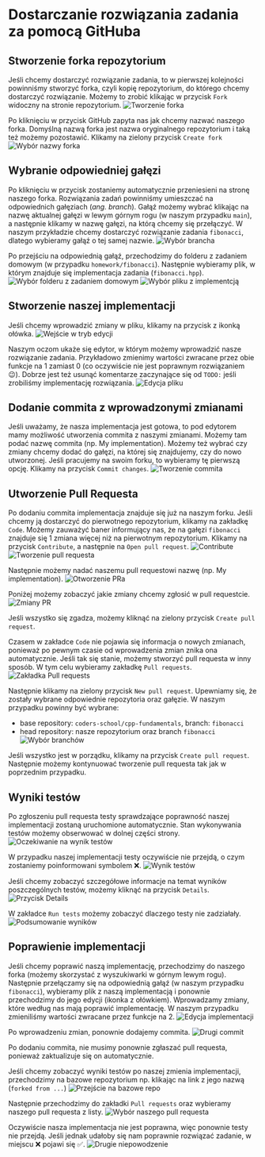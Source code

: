 # Dostarczanie rozwiązania zadania za pomocą GitHuba
## Stworzenie forka repozytorium
Jeśli chcemy dostarczyć rozwiązanie zadania, to w pierwszej kolejności powinniśmy stworzyć forka, czyli kopię repozytorium, do którego chcemy dostarczyć rozwiązanie. Możemy to zrobić klikając w przycisk `Fork` widoczny na stronie repozytorium.
![Tworzenie forka](img/fork.png)

Po kliknięciu w przycisk GitHub zapyta nas jak chcemy nazwać naszego forka. Domyślną nazwą forka jest nazwa oryginalnego repozytorium i taką też możemy pozostawić. Klikamy na zielony przycisk `Create fork`
![Wybór nazwy forka](img/fork_2.png)

## Wybranie odpowiedniej gałęzi
Po kliknięciu w przycisk zostaniemy automatycznie przeniesieni na stronę naszego forka.
Rozwiązania zadań powinniśmy umieszczać na odpowiednich gałęziach (*ang. branch*).
Gałąź możemy wybrać klikając na nazwę aktualnej gałęzi w lewym górnym rogu (w naszym przypadku `main`), a następnie klikamy w nazwę gałęzi, na którą chcemy się przełączyć.
W naszym przykładzie chcemy dostarczyć rozwiązanie zadania `fibonacci`, dlatego wybieramy gałąź o tej samej nazwie.
![Wybór brancha](img/branch_selection.png)

Po przejściu na odpowiednią gałąź, przechodzimy do folderu z zadaniem domowym (w przypadku `homework/fibonacci`).
Następnie wybieramy plik, w którym znajduje się implementacja zadania (`fibonacci.hpp`).
![Wybór folderu z zadaniem domowym](img/directory_selection.png)
![Wybór pliku z implementcją](img/file_selection.png)

## Stworzenie naszej implementacji
Jeśli chcemy wprowadzić zmiany w pliku, klikamy na przycisk z ikonką ołówka.
![Wejście w tryb edycji](img/edit.png)

Naszym oczom ukaże się edytor, w którym możemy wprowadzić nasze rozwiązanie zadania.
Przykładowo zmienimy wartości zwracane przez obie funkcje na 1 zamiast 0 (co oczywiście nie jest poprawnym rozwiązaniem 😉). Dobrze jest też usunąć komentarze zaczynające się od `TODO:` jeśli zrobiliśmy implementację rozwiązania.
![Edycja pliku](img/edited_file.png)

## Dodanie commita z wprowadzonymi zmianami
Jeśli uważamy, że nasza implementacja jest gotowa, to pod edytorem mamy możliwość utworzenia commita z naszymi zmianami.
Możemy tam podać nazwę commita (np. My implementation).
Możemy też wybrać czy zmiany chcemy dodać do gałęzi, na której się znajdujemy, czy do nowo utworzonej.
Jeśli pracujemy na swoim forku, to wybieramy tę pierwszą opcję. Klikamy na przycisk `Commit changes`.
![Tworzenie commita](img/commit.png)

## Utworzenie Pull Requesta
Po dodaniu commita implementacja znajduje się już na naszym forku.
Jeśli chcemy ją dostarczyć do pierwotnego repozytorium, klikamy na zakładkę `Code`.
Możemy zauważyć baner informujący nas, że na gałęzi `fibonacci` znajduje się 1 zmiana więcej niż na pierwotnym repozytorium.
Klikamy na przycisk `Contribute`, a następnie na `Open pull request`.
![Contribute](img/contribute.png)
![Tworzenie pull requesta](img/open_pr.png)

Następnie możemy nadać naszemu pull requestowi nazwę (np. My implementation).
![Otworzenie PRa](img/pr_opening.png)

Poniżej możemy zobaczyć jakie zmiany chcemy zgłosić w pull requestcie.
![Zmiany PR](img/pr_changes.png)

Jeśli wszystko się zgadza, możemy kliknąć na zielony przycisk `Create pull request`.

Czasem w zakładce `Code` nie pojawia się informacja o nowych zmianach, ponieważ po pewnym czasie od wprowadzenia zmian znika ona automatycznie.
Jeśli tak się stanie, możemy stworzyć pull requesta w inny sposób.
W tym celu wybieramy zakładkę `Pull requests`.
![Zakładka Pull requests](img/pull_request.png)

Następnie klikamy na zielony przycisk `New pull request`.
Upewniamy się, że zostały wybrane odpowiednie repozytoria oraz gałęzie.
W naszym przypadku powinny być wybrane:
* base repository: `coders-school/cpp-fundamentals`, branch: `fibonacci`
* head repository: nasze repozytorium oraz branch `fibonacci`
![Wybór branchów](img/branch_pr_select.png)

Jeśli wszystko jest w porządku, klikamy na przycisk `Create pull request`.
Następnie możemy kontynuować tworzenie pull requesta tak jak w poprzednim przypadku.

## Wyniki testów
Po zgłoszeniu pull requesta testy sprawdzające poprawność naszej implementacji zostaną uruchomione automatycznie.
Stan wykonywania testów możemy obserwować w dolnej części strony.
![Oczekiwanie na wynik testów](img/pr_created.png)

W przypadku naszej implementacji testy oczywiście nie przejdą, o czym zostaniemy poinformowani symbolem ❌.
![Wynik testów](img/test_failed.png)

Jeśli chcemy zobaczyć szczegółowe informacje na temat wyników poszczególnych testów, możemy kliknąć na przycisk `Details`.
![Przycisk Details](img/test_details.png)

W zakładce `Run tests` możemy zobaczyć dlaczego testy nie zadziałały.
![Podsumowanie wyników](img/test_summary.png)

## Poprawienie implementacji
Jeśli chcemy poprawić naszą implementację, przechodzimy do naszego forka (możemy skorzystać z wyszukiwarki w górnym lewym rogu).
Następnie przełączamy się na odpowiednią gałąź (w naszym przypadku `fibonacci`), wybieramy plik z naszą implementacją i ponownie przechodzimy do jego edycji (ikonka z ołówkiem).
Wprowadzamy zmiany, które według nas mają poprawić implementację.
W naszym przypadku zmieniliśmy wartości zwracane przez funkcje na 2.
![Edycja implementacji](img/second_edit.png)

Po wprowadzeniu zmian, ponownie dodajemy commita.
![Drugi commit](img/second_commit.png)

Po dodaniu commita, nie musimy ponownie zgłaszać pull requesta, ponieważ zaktualizuje się on automatycznie.

Jeśli chcemy zobaczyć wyniki testów po naszej zmienia implementacji, przechodzimy na bazowe repozytorium np. klikając na link z jego nazwą (`forked from ...`)
![Przejście na bazowe repo](img/change_repo.png)

Następnie przechodzimy do zakładki `Pull requests` oraz wybieramy naszego pull requesta z listy.
![Wybór naszego pull requesta](img/pr_select.png)

Oczywiście nasza implementacja nie jest poprawna, więc ponownie testy nie przejdą.
Jeśli jednak udałoby się nam poprawnie rozwiązać zadanie, w miejscu ❌ pojawi się ✅.
![Drugie niepowodzenie](img/second_fail.png)
